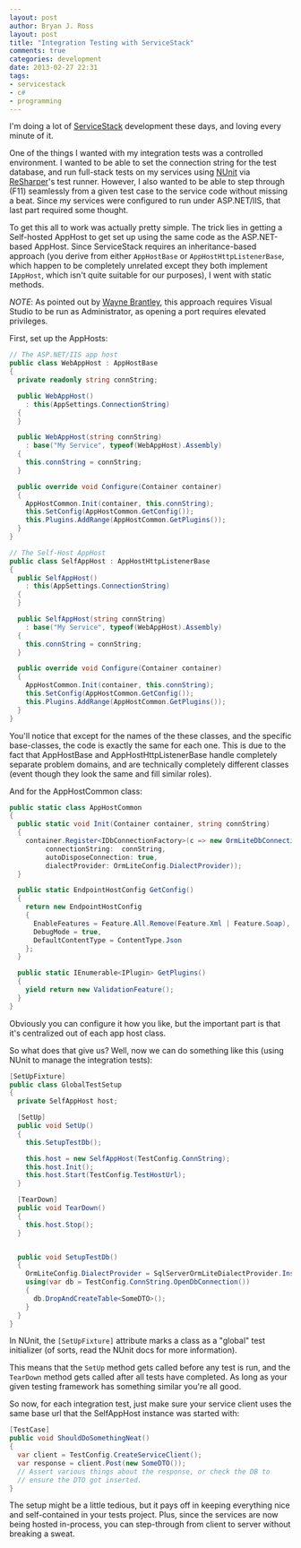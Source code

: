 ```yaml
---
layout: post
author: Bryan J. Ross
layout: post
title: "Integration Testing with ServiceStack"
comments: true
categories: development
date: 2013-02-27 22:31
tags:
- servicestack
- c#
- programming
---
```


I'm doing a lot of [ServiceStack][1] development these days, and
loving every minute of it.

One of the things I wanted with my integration tests was a controlled
environment. I wanted to be able to set the connection string for the
test database, and run full-stack tests on my services using
[NUnit][2] via [ReSharper][3]'s test runner. However, I also wanted to
be able to step through (F11) seamlessly from a given test case to the
service code without missing a beat. Since my services were configured
to run under ASP.NET/IIS, that last part required some thought.

<!-- more -->

To get this all to work was actually pretty simple. The trick lies in
getting a Self-hosted AppHost to get set up using the same code as the
ASP.NET-based AppHost. Since ServiceStack requires an
inheritance-based approach (you derive from either `AppHostBase` or
`AppHostHttpListenerBase`, which happen to be completely unrelated
except they both implement `IAppHost`, which isn't quite suitable for
our purposes), I went with static methods.

*NOTE*: As pointed out by [Wayne Brantley][4], this approach requires
Visual Studio to be run as Administrator, as opening a port requires
elevated privileges.

First, set up the AppHosts:

~~~csharp
// The ASP.NET/IIS app host
public class WebAppHost : AppHostBase
{
  private readonly string connString;

  public WebAppHost()
    : this(AppSettings.ConnectionString)
  {
  }

  public WebAppHost(string connString)
    : base("My Service", typeof(WebAppHost).Assembly)
  {
    this.connString = connString;
  }

  public override void Configure(Container container)
  {
    AppHostCommon.Init(container, this.connString);
    this.SetConfig(AppHostCommon.GetConfig());
    this.Plugins.AddRange(AppHostCommon.GetPlugins());
  }
}

// The Self-Host AppHost
public class SelfAppHost : AppHostHttpListenerBase
{
  public SelfAppHost()
    : this(AppSettings.ConnectionString)
  {
  }

  public SelfAppHost(string connString)
    : base("My Service", typeof(WebAppHost).Assembly)
  {
    this.connString = connString;
  }

  public override void Configure(Container container)
  {
    AppHostCommon.Init(container, this.connString);
    this.SetConfig(AppHostCommon.GetConfig());
    this.Plugins.AddRange(AppHostCommon.GetPlugins());
  }
}
~~~

You'll notice that except for the names of the these classes, and the
specific base-classes, the code is exactly the same for each one. This
is due to the fact that AppHostBase and AppHostHttpListenerBase handle
completely separate problem domains, and are technically completely
different classes (event though they look the same and fill similar
roles).

And for the AppHostCommon class:

~~~csharp
public static class AppHostCommon
{
  public static void Init(Container container, string connString)
  {
    container.Register<IDbConnectionFactory>(c => new OrmLiteDbConnectionFactory(
         connectionString:  connString,
         autoDisposeConnection: true,
         dialectProvider: OrmLiteConfig.DialectProvider));
  }

  public static EndpointHostConfig GetConfig()
  {
    return new EndpointHostConfig
    {
      EnableFeatures = Feature.All.Remove(Feature.Xml | Feature.Soap),
      DebugMode = true,
      DefaultContentType = ContentType.Json
    };
  }

  public static IEnumerable<IPlugin> GetPlugins()
  {
    yield return new ValidationFeature();
  }
}
~~~

Obviously you can configure it how you like, but the important part is
that it's centralized out of each app host class.

So what does that give us? Well, now we can do something like this
(using NUnit to manage the integration tests):

~~~csharp
[SetUpFixture]
public class GlobalTestSetup
{
  private SelfAppHost host;

  [SetUp]
  public void SetUp()
  {
    this.SetupTestDb();

    this.host = new SelfAppHost(TestConfig.ConnString);
    this.host.Init();
    this.host.Start(TestConfig.TestHostUrl);
  }

  [TearDown]
  public void TearDown()
  {
    this.host.Stop();
  }


  public void SetupTestDb()
  {
    OrmLiteConfig.DialectProvider = SqlServerOrmLiteDialectProvider.Instance;
    using(var db = TestConfig.ConnString.OpenDbConnection())
    {
      db.DropAndCreateTable<SomeDTO>();
    }
  }
}
~~~

In NUnit, the `[SetUpFixture]` attribute marks a class as a "global"
test initializer (of sorts, read the NUnit docs for more information).

This means that the `SetUp` method gets called before any test is run,
and the `TearDown` method gets called after all tests have
completed. As long as your given testing framework has something
similar you're all good.

So now, for each integration test, just make sure your service client
uses the same base url that the SelfAppHost instance was started
with:

~~~csharp
[TestCase]
public void ShouldDoSomethingNeat()
{
  var client = TestConfig.CreateServiceClient();
  var response = client.Post(new SomeDTO());
  // Assert various things about the response, or check the DB to
  // ensure the DTO got inserted.
}
~~~

The setup might be a little tedious, but it pays off in keeping
everything nice and self-contained in your tests project. Plus, since
the services are now being hosted in-process, you can step-through
from client to server without breaking a sweat.

[1]: https://servicestack.net
[2]: https://www.nunit.org
[3]: https://www.jetbrains.com/resharper/
[4]: https://plus.google.com/117201192611184809497/posts/euVcrpLb5nW
